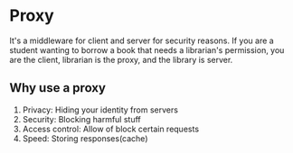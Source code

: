 # Proxy
It's a middleware for client and server for security reasons. 
If you are a student wanting to borrow a book that needs a librarian's permission, 
you are the client, librarian is the proxy, and the library is server. 

## Why use a proxy
1. Privacy: Hiding your identity from servers
2. Security: Blocking harmful stuff
3. Access control: Allow of block certain requests
4. Speed: Storing responses(cache)
